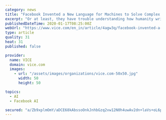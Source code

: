 ```yaml
---
category: news
title: "Facebook Invented a New Language for Machines to Solve Complex Math Equations"
excerpt: "Or at least, they have trouble understanding how humanity writes math equations. Facebook’s AI research team, however, claims to have developed a new approach to turn complex math problems into ..."
publishedDateTime: 2020-01-17T08:25:00Z
webUrl: "https://www.vice.com/en_in/article/4agw3q/facebook-invented-a-new-language-for-machines-to-solve-complex-math-equations"
type: article
quality: 31
heat: 31
published: false

provider:
  name: VICE
  domain: vice.com
  images:
    - url: "/assets/images/organizations/vice.com-50x50.jpg"
      width: 50
      height: 50

topics:
  - AI
  - Facebook AI

secured: "a/Zb9xplmOmY/aDCE68kAbssoOnkJnhbGzq2vw12N0h4uwAv2dn+laVs+oL6p/mBcWMSOa7im7x8pizRpElJsAGjAAGbkhBq0+TGHT8g9lxxczI2nDlzFnMQQ2EXIi1vhfLLx8+vQQZESOca5SZTTFsjSYebEPpQBAfAi4MwyYiLjyCO0pxi1spGExUGRPWfSt9an3A4Rp7rFuIwRN/LsAEftKZ8ZuIuP59S5TxlSSG5whspGRAdW1GeFcTrBGVsI40YHQoU+5YbLo6blrVTOBXoa16mH12bCChr6ZwYF91mZMsYWsZbCTuwW/khd+L9;1QqUDZ6nuHzl7YezPwtAXg=="
---
```


